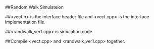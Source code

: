 ##Random Walk Simulateion

##<vect.h> is the interface header file and <vect.cpp> is the interface implementation file.

##<randwalk_ver1.cpp> is simulation code

##Compile <vect.cpp> and <randwalk_ver1.cpp> together.
